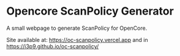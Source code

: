 # Opencore ScanPolicy Generator

A small webpage to generate ScanPolicy for OpenCore.

Site available at: https://oc-scanpolicy.vercel.app and in https://i3p9.github.io/oc-scanpolicy/
